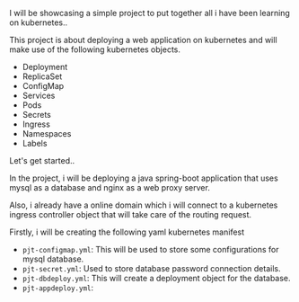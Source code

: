 I will be showcasing a simple project to put together all i have been learning on kubernetes..

This project is about deploying a web application on kubernetes and will make use of the
following kubernetes objects.

- Deployment
- ReplicaSet
- ConfigMap
- Services
- Pods
- Secrets
- Ingress
- Namespaces
- Labels

Let's get started..

In the project, i will be deploying a java spring-boot application that uses mysql as a database and nginx as a web proxy server.

Also, i already have a online domain which i will connect to a kubernetes ingress controller object that will take care of the routing request.

Firstly, i will be creating the following yaml kubernetes manifest

- `pjt-configmap.yml`: This will be used to store some configurations for mysql database.
- `pjt-secret.yml`: Used to store database password connection details.
- `pjt-dbdeploy.yml`: This will create a deployment object for the database.
- `pjt-appdeploy.yml`:
